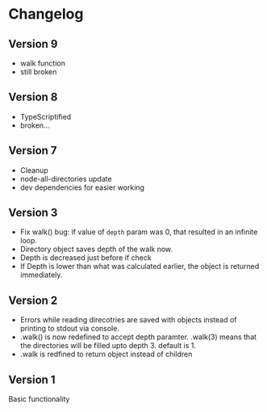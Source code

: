 # Changelog

## Version 9

- walk function
- still broken

## Version 8

- TypeScriptified
- broken...

## Version 7

- Cleanup
- node-all-directories update
- dev dependencies for easier working

## Version 3

- Fix walk() bug: if value of `depth` param was 0, that resulted in an infinite loop.
- Directory object saves depth of the walk now.
- Depth is decreased just before if check
- If Depth is lower than what was calculated earlier, the object is returned immediately.

## Version 2

- Errors while reading direcotries are saved with objects instead of printing to stdout via console.
- .walk() is now redefined to accept depth paramter. .walk(3) means that the directories will be filled upto depth 3.
  default is 1.
- .walk is redfined to return object instead of children

## Version 1

Basic functionality
